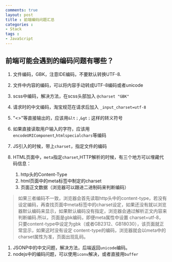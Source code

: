 ```yaml
---
comments: true
layout: post
title : 前端编码问题汇总
categories : 
- Stack
tags : 
- JavaScript
---
```



## 前端可能会遇到的编码问题有哪些？

1. 文件编码，GBK，注意IDE编码，不要默认转换UTF-8.
1. 文件中内容的编码，可以将内容手动转成UTF-8编码或者unicode
1. scss中编码，解决方法，在scss头部加入 `@charset "GBK"`
1. 请求时的中文编码，淘宝规范在请求后加入 `_input_charset=utf-8`
1. "<>"等直接输出的，应该用`&lt；`,`&gt；`这样的转义符号
1. 如果直接读取用户输入的字符，应该用`encodeURIComponent`,`htmlspecialchars`等编码
1. JS引入的时候，带上`charset`，指定文件的编码
1. HTML页面中，`meta`指定`charset`,HTTP解析的时候，有三个地方可以埋藏代码信息：
	
	1. http头的Content-Type
	1. html页面中的meta标签中制定的charset
	1. 页面正文数据（浏览器可以跟进二进制码来判断编码）

> 如果三者编码不一致，浏览器会首先读取http头中的content-type，若没有设定编码，再查找页面中meta标签中的charset设定，如果还没有就以浏览器默认编码来显示，如果默认编码没有指定，浏览器会通过解析正文内容来判断编码.所以，页面是gbk编码，即便meta属性中设置 charset=utf-8，只要content-type中设定为gbk（或者GB2312、GB18030），该页面就正常显示，如果这时没有设定 content-type的编码，浏览器就会以meta中的charset属性为准，页面出现乱码。
		
		
1. JSONP中的中文问题，解决方法，后端返回`unicode`编码。
1. nodejs中的编码问题，可以使用`iconv`解决，或者直接用`buffer`